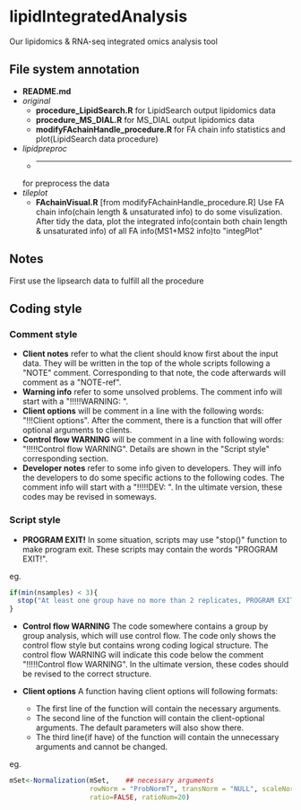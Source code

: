 # lipidIntegratedAnalysis
Our lipidomics &amp; RNA-seq integrated omics analysis tool
## File system annotation
- **README.md**
- *original*
  - **procedure_LipidSearch.R** 
  for LipidSearch output lipidomics data
  - **procedure_MS_DIAL.R**
  for MS_DIAL output lipidomics data
  - **modifyFAchainHandle_procedure.R**
  for FA chain info statistics and plot(LipidSearch data procedure)
- *lipidpreproc*
  - ** **
  for preprocess the data 
- *tileplot*
  - **FAchainVisual.R**
  [from modifyFAchainHandle_procedure.R]
  Use FA chain info(chain length & unsaturated info) to do some visulization.
  After tidy the data, plot the integrated info(contain both chain length & unsaturated info) of all FA info(MS1+MS2 info)to "integPlot"
  
## Notes
First use the lipsearch data to fulfill all the procedure

## Coding style
### Comment style
- **Client notes** refer to what the client should know first about the input data.
They will be written in the top of the whole scripts following a "NOTE" comment. 
Corresponding to that note, the code afterwards will comment as a "NOTE-ref".
- **Warning info** refer to some unsolved problems.
The comment info will start with a "!!!!!WARNING: ".
- **Client options** will be comment in a line with the following words:
"!!!Client options". 
After the comment, there is a function that will offer optional arguments to clients.
- **Control flow WARNING** will be comment in a line with following words:
"!!!!!Control flow WARNING".
Details are shown in the "Script style" corresponding section.
- **Developer notes** refer to some info given to developers. 
They will info the developers to do some specific actions to the following codes.
The comment info will start with a "!!!!!DEV: ".
In the ultimate version, these codes may be revised in someways.

### Script style
- **PROGRAM EXIT!** In some situation, scripts may use "stop()" function to make program exit.
These scripts may contain the words "PROGRAM EXIT!".

eg. 
``` R
if(min(nsamples) < 3){
  stop("At least one group have no more than 2 replicates, PROGRAM EXIT!")
}
``` 
- **Control flow WARNING** The code somewhere contains a group by group analysis, 
which will use control flow. The code only shows the control flow style but contains wrong coding logical structure.
The control flow WARNING will indicate this code below the comment "!!!!!Control flow WARNING".
In the ultimate version, these codes should be revised to the correct structure.

- **Client options** A function having client options will following formats:
  - The first line of the function will contain the necessary arguments.
  - The second line of the function  will contain the client-optional arguments. 
  The default parameters will also show there.
  - The third line(if have) of the function will contain the unnecessary arguments and cannot be changed.

eg.
``` R
mSet<-Normalization(mSet,    ## necessary arguments
                    rowNorm = "ProbNormT", transNorm = "NULL", scaleNorm = "AutoNorm", ref = NULL,   ## client-optional arguments
                    ratio=FALSE, ratioNum=20)   
``` 
